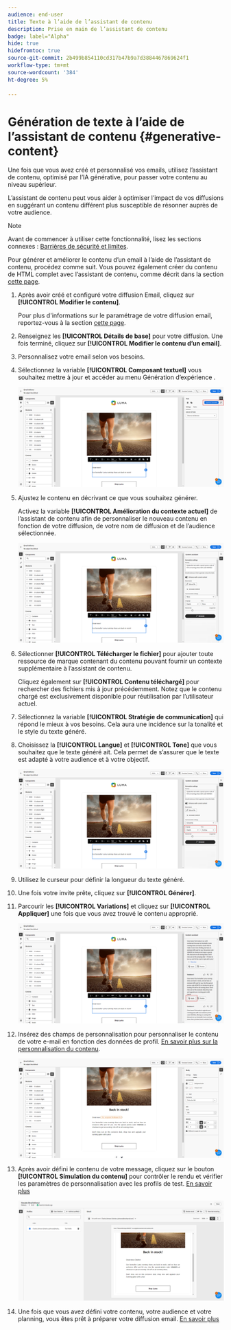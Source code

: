 ```yaml
---
audience: end-user
title: Texte à l’aide de l’assistant de contenu
description: Prise en main de l’assistant de contenu
badge: label="Alpha"
hide: true
hidefromtoc: true
source-git-commit: 2b499b854110cd317b47b9a7d3884467869624f1
workflow-type: tm+mt
source-wordcount: '384'
ht-degree: 5%

---
```



# Génération de texte à l’aide de l’assistant de contenu {#generative-content}



Une fois que vous avez créé et personnalisé vos emails, utilisez l’assistant de contenu, optimisé par l’IA générative, pour passer votre contenu au niveau supérieur.

L’assistant de contenu peut vous aider à optimiser l’impact de vos diffusions en suggérant un contenu différent plus susceptible de résonner auprès de votre audience.

>[!NOTE]
>
>Avant de commencer à utiliser cette fonctionnalité, lisez les sections connexes : [Barrières de sécurité et limites](generative-gs.md#guardrails-and-limitations).

Pour générer et améliorer le contenu d’un email à l’aide de l’assistant de contenu, procédez comme suit. Vous pouvez également créer du contenu de HTML complet avec l’assistant de contenu, comme décrit dans la section [cette page](generative-email.md).

1. Après avoir créé et configuré votre diffusion Email, cliquez sur **[!UICONTROL Modifier le contenu]**.

   Pour plus d&#39;informations sur le paramétrage de votre diffusion email, reportez-vous à la section [cette page](../content/create-email-content.md).

1. Renseignez les **[!UICONTROL Détails de base]** pour votre diffusion. Une fois terminé, cliquez sur **[!UICONTROL Modifier le contenu d’un email]**.

1. Personnalisez votre email selon vos besoins.

1. Sélectionnez la variable **[!UICONTROL Composant textuel]** vous souhaitez mettre à jour et accéder au menu Génération d’expérience .

   ![](assets/text-genai-1.png)

1. Ajustez le contenu en décrivant ce que vous souhaitez générer.

   Activez la variable **[!UICONTROL Amélioration du contexte actuel]** de l’assistant de contenu afin de personnaliser le nouveau contenu en fonction de votre diffusion, de votre nom de diffusion et de l’audience sélectionnée.

   ![](assets/text-genai-3.png)

1. Sélectionner **[!UICONTROL Télécharger le fichier]** pour ajouter toute ressource de marque contenant du contenu pouvant fournir un contexte supplémentaire à l’assistant de contenu.

   Cliquez également sur **[!UICONTROL Contenu téléchargé]** pour rechercher des fichiers mis à jour précédemment. Notez que le contenu chargé est exclusivement disponible pour réutilisation par l’utilisateur actuel.

1. Sélectionnez la variable **[!UICONTROL Stratégie de communication]** qui répond le mieux à vos besoins. Cela aura une incidence sur la tonalité et le style du texte généré.

1. Choisissez la **[!UICONTROL Langue]** et **[!UICONTROL Tone]** que vous souhaitez que le texte généré ait. Cela permet de s’assurer que le texte est adapté à votre audience et à votre objectif.

   ![](assets/text-genai-4.png)

1. Utilisez le curseur pour définir la longueur du texte généré.

1. Une fois votre invite prête, cliquez sur **[!UICONTROL Générer]**.

1. Parcourir les **[!UICONTROL Variations]** et cliquez sur **[!UICONTROL Appliquer]** une fois que vous avez trouvé le contenu approprié.

   ![](assets/text-genai-5.png)

1. Insérez des champs de personnalisation pour personnaliser le contenu de votre e-mail en fonction des données de profil. [En savoir plus sur la personnalisation du contenu](../personalization/personalize.md).

   ![](assets/text-genai-6.png)

1. Après avoir défini le contenu de votre message, cliquez sur le bouton **[!UICONTROL Simulation du contenu]** pour contrôler le rendu et vérifier les paramètres de personnalisation avec les profils de test. [En savoir plus](../preview-test/preview-content.md)

   ![](assets/text-genai-7.png)

1. Une fois que vous avez défini votre contenu, votre audience et votre planning, vous êtes prêt à préparer votre diffusion email. [En savoir plus](../monitor/prepare-send.md)

